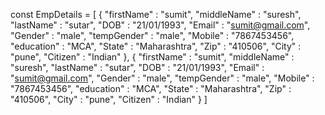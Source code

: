 
const  EmpDetails = [
    {
        "firstName"     : "sumit",
        "middleName"    : "suresh",
        "lastName"      : "sutar",
        "DOB"           : "21/01/1993",
        "Email"         : "sumit@gmail.com",
        "Gender"        : "male",
        "tempGender"    : "male",
        "Mobile"        : "7867453456",
        "education"     : "MCA",
        "State"         : "Maharashtra",
        "Zip"           : "410506",
        "City"          : "pune",
        "Citizen"       : "Indian"
    },
    {
        "firstName"     : "sumit",
        "middleName"    : "suresh",
        "lastName"      : "sutar",
        "DOB"           : "21/01/1993",
        "Email"         : "sumit@gmail.com",
        "Gender"        : "male",
        "tempGender"    : "male",
        "Mobile"        : "7867453456",
        "education"     : "MCA",
        "State"         : "Maharashtra",
        "Zip"           : "410506",
        "City"          : "pune",
        "Citizen"       : "Indian"
    }
]
